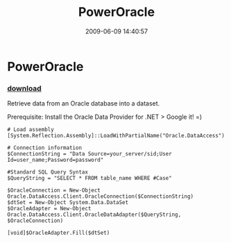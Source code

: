 ﻿---
pid:            1150
parent:         0
children:       
poster:         foureight84
title:          PowerOracle
date:           2009-06-09 14:40:57
description:    Retrieve data from an Oracle database into a dataset.

Prerequisite: Install the Oracle Data Provider for .NET > Google it! =)
format:         posh
---

# PowerOracle

### [download](1150.ps1)  

Retrieve data from an Oracle database into a dataset.

Prerequisite: Install the Oracle Data Provider for .NET > Google it! =)

```posh
# Load assembly
[System.Reflection.Assembly]::LoadWithPartialName("Oracle.DataAccess")

# Connection information
$ConnectionString = "Data Source=your_server/sid;User Id=user_name;Password=password"

#Standard SQL Query Syntax
$QueryString = "SELECT * FROM table_name WHERE #Case"

$OracleConnection = New-Object Oracle.DataAccess.Client.OracleConnection($ConnectionString)
$dtSet = New-Object System.Data.DataSet
$OracleAdapter = New-Object Oracle.DataAccess.Client.OracleDataAdapter($QueryString, $OracleConnection)

[void]$OracleAdapter.Fill($dtSet)
```
